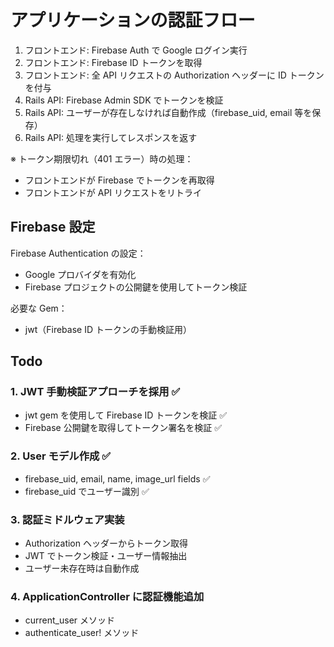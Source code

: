 # アプリケーションの認証フロー

1. フロントエンド: Firebase Auth で Google ログイン実行
2. フロントエンド: Firebase ID トークンを取得
3. フロントエンド: 全 API リクエストの Authorization ヘッダーに ID トークンを付与
4. Rails API: Firebase Admin SDK でトークンを検証
5. Rails API: ユーザーが存在しなければ自動作成（firebase_uid, email 等を保存）
6. Rails API: 処理を実行してレスポンスを返す

※ トークン期限切れ（401 エラー）時の処理：

- フロントエンドが Firebase でトークンを再取得
- フロントエンドが API リクエストをリトライ

## Firebase 設定

Firebase Authentication の設定：

- Google プロバイダを有効化
- Firebase プロジェクトの公開鍵を使用してトークン検証

必要な Gem：

- jwt（Firebase ID トークンの手動検証用）

## Todo

### 1. JWT 手動検証アプローチを採用 ✅

- jwt gem を使用して Firebase ID トークンを検証 ✅
- Firebase 公開鍵を取得してトークン署名を検証 ✅

### 2. User モデル作成 ✅

- firebase_uid, email, name, image_url fields ✅
- firebase_uid でユーザー識別 ✅

### 3. 認証ミドルウェア実装

- Authorization ヘッダーからトークン取得
- JWT でトークン検証・ユーザー情報抽出
- ユーザー未存在時は自動作成

### 4. ApplicationController に認証機能追加

- current_user メソッド
- authenticate_user! メソッド
